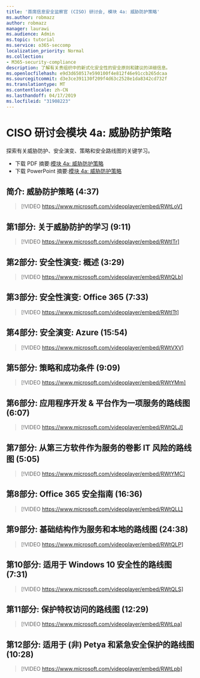 ```yaml
---
title: '首席信息安全监察官 (CISO) 研讨会, 模块 4a: 威胁防护策略'
ms.author: robmazz
author: robmazz
manager: laurawi
ms.audience: Admin
ms.topic: tutorial
ms.service: o365-seccomp
localization_priority: Normal
ms.collection:
- M365-security-compliance
description: 了解有关贵组织中的新式化安全性的安全原则和建议的详细信息。
ms.openlocfilehash: e9d3d650517e590100f4e812f46e91ccb265dcaa
ms.sourcegitcommit: d3e3ce391130f209f4d63c2528e1da8342cd732f
ms.translationtype: MT
ms.contentlocale: zh-CN
ms.lasthandoff: 04/17/2019
ms.locfileid: "31908223"
---
```

# <a name="ciso-workshop-module-4a-threat-protection-strategy"></a>CISO 研讨会模块 4a: 威胁防护策略

探索有关威胁防护、安全演变、策略和安全路线图的关键学习。

- 下载 PDF 摘要:[模块 4a: 威胁防护策略](media/ciso-workshop-4a-threat-protection.pdf)
- 下载 PowerPoint 摘要:[模块 4a: 威胁防护策略](https://docs.microsoft.com/office365/securitycompliance/media/ciso-workshop-4a-threat-protection.pptx)

## <a name="introduction-threat-protection-strategy-437"></a>简介: 威胁防护策略 (4:37)

> [!VIDEO https://www.microsoft.com/videoplayer/embed/RWtLoV]

## <a name="part-1-learnings-about-threat-protection-911"></a>第1部分: 关于威胁防护的学习 (9:11)

> [!VIDEO https://www.microsoft.com/videoplayer/embed/RWtITr]

## <a name="part-2-security-evolution-overview-329"></a>第2部分: 安全性演变: 概述 (3:29)

> [!VIDEO https://www.microsoft.com/videoplayer/embed/RWtQLb]

## <a name="part-3-security-evolution-office-365-733"></a>第3部分: 安全性演变: Office 365 (7:33)

> [!VIDEO https://www.microsoft.com/videoplayer/embed/RWtITt]

## <a name="part-4-security-evolution-azure-1554"></a>第4部分: 安全演变: Azure (15:54)

> [!VIDEO https://www.microsoft.com/videoplayer/embed/RWtVXV]

## <a name="part-5-strategies-and-success-criteria-909"></a>第5部分: 策略和成功条件 (9:09)

> [!VIDEO https://www.microsoft.com/videoplayer/embed/RWtYMm]

## <a name="part-6-roadmap-for-application-development--platform-as-a-service-607"></a>第6部分: 应用程序开发 & 平台作为一项服务的路线图 (6:07)

> [!VIDEO https://www.microsoft.com/videoplayer/embed/RWtQLJ]

## <a name="part-7-roadmap-for-shadow-it-risk-from-third-party-software-as-a-service-505"></a>第7部分: 从第三方软件作为服务的卷影 IT 风险的路线图 (5:05)

> [!VIDEO https://www.microsoft.com/videoplayer/embed/RWtYMC]

## <a name="part-8-roadmap-for-office-365-security-1636"></a>第8部分: Office 365 安全指南 (16:36)

> [!VIDEO https://www.microsoft.com/videoplayer/embed/RWtQLL]

## <a name="part-9-roadmap-for-infrastructure-as-a-service-and-on-premises-2438"></a>第9部分: 基础结构作为服务和本地的路线图 (24:38)

> [!VIDEO https://www.microsoft.com/videoplayer/embed/RWtQLP]

## <a name="part-10-roadmap-for-windows-10-security-731"></a>第10部分: 适用于 Windows 10 安全性的路线图 (7:31)

> [!VIDEO https://www.microsoft.com/videoplayer/embed/RWtQLS]

## <a name="part-11-roadmap-for-securing-privileged-access-1229"></a>第11部分: 保护特权访问的路线图 (12:29)

> [!VIDEO https://www.microsoft.com/videoplayer/embed/RWtLpa]

## <a name="part-12-roadmap-for-not-petya-and-critical-security-hygiene-1028"></a>第12部分: 适用于 (非) Petya 和紧急安全保护的路线图 (10:28)

> [!VIDEO https://www.microsoft.com/videoplayer/embed/RWtLpb]